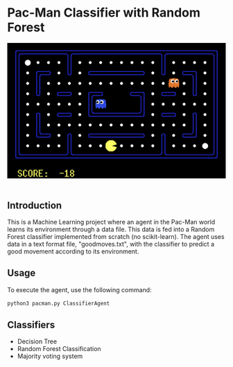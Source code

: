 # Pac-Man Classifier with Random Forest
<div align="center">
  <img src="image.png" alt="Pac-Man" width="600"/>
</div><br>

## Introduction
This is a Machine Learning project where an agent in the Pac-Man world learns its environment through a data file. This data is fed into a Random Forest classifier implemented from scratch (no scikit-learn). The agent uses data in a text format file, "goodmoves.txt", with the classifier to predict a good movement according to its environment.

## Usage
To execute the agent, use the following command:

```bash
python3 pacman.py ClassifierAgent
```
## Classifiers
- Decision Tree
- Random Forest Classification
- Majority voting system

